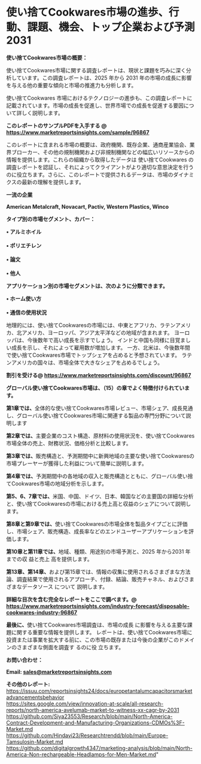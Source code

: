 # 使い捨てCookwares市場の進歩、行動、課題、機会、トップ企業および予測2031

<strong><b>使い捨てCookwares市場の概要：</b></strong>

使い捨てCookwares市場に関する調査レポートは、現状と課題を巧みに深く分析しています。この調査レポートは、2025 年から 2031 年の市場の成長に影響を与える他の重要な傾向と市場の推進力も分析します。

使い捨てCookwares 市場におけるテクノロジーの進歩も、この調査レポートに記載されています。市場の成長を促進し、世界市場での成長を促進する要因について詳しく説明します。

<strong>このレポートのサンプルPDFを入手する @ <a href=https://www.marketreportsinsights.com/sample/96867>https://www.marketreportsinsights.com/sample/96867</a></strong>

このレポートに含まれる市場の概要は、政府機関、既存企業、通商産業協会、業界ブローカー、その他の規制機関および非規制機関などの幅広いリソースからの情報を提供します。これらの組織から取得したデータは 使い捨てCookwares の調査レポートを認証し、それによってクライアントがより適切な意思決定を行うのに役立ちます。さらに、このレポートで提供されるデータは、市場のダイナミクスの最新の理解を提供します。

<strong>一流の企業</strong>

<strong><b>American Metalcraft, Novacart, Pactiv, Western Plastics, Winco</b></strong>

<strong><b>タイプ別の市場セグメント、カバー：</b></strong>

<strong>• アルミホイル<br><br>• ポリエチレン<br><br>• 論文<br><br>• 他人</strong>

<strong><b>アプリケーション別の市場セグメントは、次のように分類できます。</b></strong>

<strong>• ホーム使い方<br><br>• 通信の使用状況</strong>

 地理的には、使い捨てCookwaresの市場には、中東とアフリカ、ラテンアメリカ、北アメリカ、ヨーロッパ、アジア太平洋などの地域が含まれます。 ヨーロッパは、今後数年で高い成長を示すでしょう。 インドと中国も同様に目覚ましい成長を示し、それによって雇用数が増加します。 一方、北米は、今後数年間で使い捨てCookwares市場でトップシェアを占めると予想されています。 ラテンアメリカの国々は、市場全体で大きなシェアを占めるでしょう。

<strong>割引を受ける@ <a href=https://www.marketreportsinsights.com/discount/96867>https://www.marketreportsinsights.com/discount/96867</a></strong>

<strong><b>グローバル使い捨てCookwares市場は、（15）の章でよく特徴付けられています。</b></strong>

<strong><b>第</b></strong><strong><b>1章では、</b></strong>全体的な使い捨てCookwares市場レビュー、市場シェア、成長見通し、グローバル使い捨てCookwares市場に関連する製品の専門分野について説明します

<strong><b>第2章では、</b></strong>主要企業のコスト構造、原材料の使用状況を、使い捨てCookwares市場全体の売上、財務状況、価格分析と比較します。

<strong><b>第3章では、</b></strong>販売構造と、予測期間中に新興地域の主要な使い捨てCookwaresの市場プレーヤーが獲得した利益について簡単に説明します。

<strong><b>第4章では、</b></strong>予測期間中の各地域の収入と販売構造とともに、グローバル使い捨てCookwares市場の地域分析を示します。

<strong><b>第5、6、7章では、</b></strong>米国、中国、ドイツ、日本、韓国などの主要国の詳細な分析と、使い捨てCookwaresの市場における売上高と収益のシェアについて説明します。

<strong><b>第8章と第9章では、</b></strong>使い捨てCookwaresの市場全体を製品タイプごとに評価し、市場シェア、販売構造、成長率などのエンドユーザーアプリケーションを評価します。

<strong><b>第10章と第11章では、</b></strong>地域、種類、用途別の市場予測と、2025 年から2031 年までの収 益と売上 高を提供します。

<strong><b>第13章、第14章、</b></strong>および第15章では、情報の収集に使用されるさまざまな方法論、調査結果で使用されるアプローチ、付録、結論、販売チャネル、およびさまざまなデータソース について 説明します。

<strong>詳細な目次を含む完全なレポートをここで調べます。@ <a href=https://www.marketreportsinsights.com/industry-forecast/disposable-cookwares-industry-96867>https://www.marketreportsinsights.com/industry-forecast/disposable-cookwares-industry-96867</a></strong>

<strong><b>最後に、</b></strong>使い捨てCookwares市場調査は、市場の成長 に影響を</a>与える主要な課題に関する重要な情報を提供します。 レポートは、使い捨てCookwares市場に投資または事業を拡大する前に、この市場の既存または今後の企業がこのドメインのさまざまな側面を調査す るのに役 立ちます。

<strong><b>お問い合わせ：</b></strong>

<strong>Email: </strong><a href=mailto:sales@marketreportsinsights.com><strong>sales@marketreportsinsights.com</strong></a>

<strong>その他のレポート:</strong>
<br>
<a href=https://issuu.com/reportsinsights24/docs/europetantalumcapacitorsmarketadvancementsbehavior>https://issuu.com/reportsinsights24/docs/europetantalumcapacitorsmarketadvancementsbehavior</a>
<br>
<a href=https://sites.google.com/view/innovation-at-scale/all-research-reports/north-america-avelumab-market-to-witness-xx-cagr-by-2031>https://sites.google.com/view/innovation-at-scale/all-research-reports/north-america-avelumab-market-to-witness-xx-cagr-by-2031</a>
<br>
<a href=https://github.com/Siya23553/Research/blob/main/North-America-Contract-Development-and-Manufacturing-Organizations-CDMOs%3F-Market.md>https://github.com/Siya23553/Research/blob/main/North-America-Contract-Development-and-Manufacturing-Organizations-CDMOs%3F-Market.md</a>
<br>
<a href=https://github.com/Hindavi23/Researchtrendd/blob/main/Europe-Tamsulosin-Market.md>https://github.com/Hindavi23/Researchtrendd/blob/main/Europe-Tamsulosin-Market.md</a>
<br>
<a href=https://github.com/digitalgrowth4347/marketing-analysis/blob/main/North-America-Non-rechargeable-Headlamps-for-Men-Market.md>https://github.com/digitalgrowth4347/marketing-analysis/blob/main/North-America-Non-rechargeable-Headlamps-for-Men-Market.md</a>"
